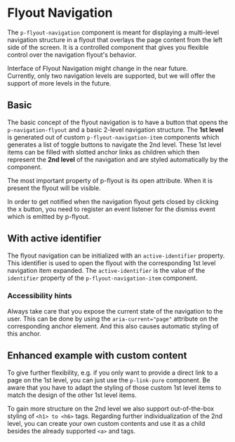 # Flyout Navigation

The `p-flyout-navigation` component is meant for displaying a multi-level navigation structure in a flyout that overlays
the page content from the left side of the screen. It is a controlled component that gives you flexible control over the
navigation flyout's behavior.

<Notification heading="Experimental Component" state="warning">
  Interface of Flyout Navigation might change in the near future. <br>Currently, only two navigation levels are supported, but we will offer the support of more levels in the future.
</Notification>

<TableOfContents></TableOfContents>

## Basic

The basic concept of the flyout navigation is to have a button that opens the `p-navigation-flyout` and a basic 2-level
navigation structure. The **1st level** is generated out of custom `p-flyout-navigation-item` components which generates
a list of toggle buttons to navigate the 2nd level. These 1st level items can be filled with slotted anchor links as
children which then represent the **2nd level** of the navigation and are styled automatically by the component.

The most important property of p-flyout is its open attribute. When it is present the flyout will be visible.

In order to get notified when the navigation flyout gets closed by clicking the x button, you need to register an event
listener for the dismiss event which is emitted by p-flyout.

<Playground :markup="basicExample" :config="config"></Playground>

## With active identifier

The flyout navigation can be initialized with an `active-identifier` property. This identifier is used to open the
flyout with the corresponding 1st level navigation item expanded. The `active-identifier` is the value of the
`identifier` property of the `p-flyout-navigation-item` component.

<Playground :markup="activeIdentifierExample" :config="config"></Playground>

### <A11yIcon></A11yIcon> Accessibility hints

Always take care that you expose the current state of the navigation to the user. This can be done by using the
`aria-current="page"` attribute on the corresponding anchor element. And this also causes automatic styling of this
anchor.

## Enhanced example with custom content

To give further flexibility, e.g. if you only want to provide a direct link to a page on the 1st level, you can just use
the `p-link-pure` component. Be aware that you have to adapt the styling of those custom 1st level items to match the
design of the other 1st level items.

To gain more structure on the 2nd level we also support out-of-the-box styling of `<h1> to <h6>` tags. Regarding further
individualization of the 2nd level, you can create your own custom contents and use it as a child besides the already
supported `<a>` and tags.

<Playground :markup="enhancedExample" :config="config"></Playground>

<script lang="ts">
import Vue from 'vue';
import Component from 'vue-class-component'; 

@Component()
export default class Code extends Vue {
  config = { themeable: true };
  navigationFlyouts = [];
  
  mounted() {
    this.registerEvents();
  }

  updated() {
    /* event handling is registered again on every update since markup is changing and references are lost */
    this.registerEvents();
  }

  registerEvents() {
    this.navigationFlyouts = document.querySelectorAll('.playground .demo p-flyout-navigation');
    
    const buttonsOpen = document.querySelectorAll('.playground .demo > p-button');
    buttonsOpen.forEach((btn, index) => btn.addEventListener('click', () => this.openFlyout(index)));
    
    this.navigationFlyouts.forEach((flyout, index) => {
      flyout.addEventListener('dismiss', () => this.closeFlyout(index));
    });
  }

basicExample =
`<p-button aria="{ 'aria-haspopup': 'dialog' }">Open Flyout Navigation</p-button>
<p-flyout-navigation>
  <p-flyout-navigation-item identifier="item-1" label="Some Label">
    <a href="#some-anchor">Some anchor</a>
    <a href="#some-anchor">Some anchor</a>
    <a href="#some-anchor">Some anchor</a>
    <a href="#some-anchor">Some anchor</a>
    <a href="#some-anchor">Some anchor</a>
  </p-flyout-navigation-item>
  <p-flyout-navigation-item identifier="item-2" label="Some Label">
    <a href="#some-anchor">Some anchor</a>
    <a href="#some-anchor">Some anchor</a>
    <a href="#some-anchor">Some anchor</a>
  </p-flyout-navigation-item>
  <p-flyout-navigation-item identifier="item-3" label="Some Label">
    <a href="#some-anchor">Some anchor</a>
    <a href="#some-anchor">Some anchor</a>
  </p-flyout-navigation-item>
  <p-flyout-navigation-item identifier="item-4" label="Some Label">
    <a href="#some-anchor">Some anchor</a>
  </p-flyout-navigation-item>
  <p-flyout-navigation-item identifier="item-5" label="Some Label">
    <a href="#some-anchor">Some anchor</a>
  </p-flyout-navigation-item>
  <p-flyout-navigation-item identifier="item-6" label="Some Label">
    <a href="#some-anchor">Some anchor</a>
    <a href="#some-anchor">Some anchor</a>
  </p-flyout-navigation-item>
</p-flyout-navigation>`;

activeIdentifierExample =
`<p-button aria="{ 'aria-haspopup': 'dialog' }">Open Flyout Navigation</p-button>
<p-flyout-navigation active-identifier="item-2">
  <p-flyout-navigation-item identifier="item-1" label="Some Label">
    <a href="#some-anchor">Some anchor</a>
    <a href="#some-anchor">Some anchor</a>
    <a href="#some-anchor">Some anchor</a>
    <a href="#some-anchor">Some anchor</a>
    <a href="#some-anchor">Some anchor</a>
  </p-flyout-navigation-item>
  <p-flyout-navigation-item identifier="item-2" label="Some Label">
    <a href="#some-anchor">Some anchor</a>
    <a href="#some-anchor" aria-current="page">Some anchor</a>
    <a href="#some-anchor">Some anchor</a>
  </p-flyout-navigation-item>
  <p-flyout-navigation-item identifier="item-3" label="Some Label">
    <a href="#some-anchor">Some anchor</a>
    <a href="#some-anchor">Some anchor</a>
  </p-flyout-navigation-item>
  <p-flyout-navigation-item identifier="item-4" label="Some Label">
    <a href="#some-anchor">Some anchor</a>
  </p-flyout-navigation-item>
  <p-flyout-navigation-item identifier="item-5" label="Some Label">
    <a href="#some-anchor">Some anchor</a>
  </p-flyout-navigation-item>
  <p-flyout-navigation-item identifier="item-6" label="Some Label">
    <a href="#some-anchor">Some anchor</a>
    <a href="#some-anchor">Some anchor</a>
  </p-flyout-navigation-item>
</p-flyout-navigation>`;

enhancedExample =
`<p-button aria="{ 'aria-haspopup': 'dialog' }">Open Flyout Navigation</p-button>
<p-flyout-navigation active-identifier="item-1">
  <p-flyout-navigation-item identifier="item-1" label="Some Label">
    <p-link-tile href="#" label="Some label" description="Some Description" weight="semi-bold" compact="true" aspect-ratio="1:1">
      <img src="${require('@/assets/image-grid.png')}" alt="Some Image" />
    </p-link-tile>
    <h3>Some Heading</h3>
    <a href="#">Some anchor</a>
    <a href="#" active="true" aria="{ 'aria-current': 'page'}">Some anchor</a>
    <a href="#">Some anchor</a>
    <a href="#">Some anchor</a>
    <a href="#">Some anchor</a>
    <h3>Some Heading</h3>
    <a href="#">Some anchor</a>
    <a href="#">Some anchor</a>
    <a href="#">Some anchor</a>
    <a href="#">Some anchor</a>
  </p-flyout-navigation-item>
  <p-flyout-navigation-item identifier="item-2" label="Some Label">
    <a href="#">Some anchor</a>
    <a href="#">Some anchor</a>
    <a href="#">Some anchor</a>
  </p-flyout-navigation-item>
  <p-flyout-navigation-item identifier="item-3" label="Some Label">
    <a href="#">Some anchor</a>
    <a href="#">Some anchor</a>
  </p-flyout-navigation-item>
  <p-flyout-navigation-item identifier="item-4" label="Some Label">
    <a href="#">Some anchor</a>
  </p-flyout-navigation-item>
  <p-flyout-navigation-item identifier="item-5" label="Some Label">
    <a href="#">Some anchor</a>
  </p-flyout-navigation-item>
  <p-flyout-navigation-item identifier="item-6" label="Some Label">
    <a href="#">Some anchor</a>
    <a href="#">Some anchor</a>
  </p-flyout-navigation-item>
  <p-link-pure size="medium" href="#" stretched="true" icon="external">Some external anchor</p-link-pure>
</p-flyout-navigation>`;
    
  openFlyout(index: number): void {
    this.navigationFlyouts[index].open = true;
  }

  closeFlyout(index: number): void {
    this.navigationFlyouts[index].open = false;
  }
}
</script>

<style scoped lang="scss">
  @use '@porsche-design-system/components-js/styles' as *;

  :deep(p-flyout-navigation) {
    > p-link-pure {
      padding: $pds-spacing-fluid-small;
      margin: 0 calc($pds-spacing-fluid-small * -1);
    }
  }
</style>
